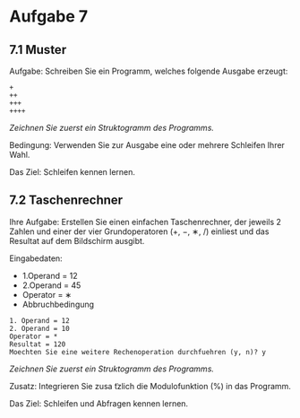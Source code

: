 # Aufgabe 7

## 7.1 Muster
Aufgabe: Schreiben Sie ein Programm, welches folgende Ausgabe
erzeugt:

```
+
++
+++
++++
```

_Zeichnen Sie zuerst ein Struktogramm des Programms._

Bedingung: Verwenden Sie zur Ausgabe eine oder mehrere Schleifen
Ihrer Wahl.

Das Ziel: Schleifen kennen lernen.


## 7.2 Taschenrechner
Ihre Aufgabe: Erstellen Sie einen einfachen Taschenrechner, der
jeweils 2 Zahlen und einer der vier Grundoperatoren (+, −, ∗, /)
einliest und das Resultat auf dem Bildschirm ausgibt.

Eingabedaten:
* 1.Operand = 12
* 2.Operand = 45
* Operator = ∗
* Abbruchbedingung

```
1. Operand = 12
2. Operand = 10
Operator = *
Resultat = 120
Moechten Sie eine weitere Rechenoperation durchfuehren (y, n)? y
```

_Zeichnen Sie zuerst ein Struktogramm des Programms._

Zusatz: Integrieren Sie zusa ̈tzlich die Modulofunktion (%) in das
Programm.

Das Ziel: Schleifen und Abfragen kennen lernen.